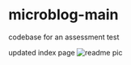 # microblog-main
codebase for an assessment test

updated index page 
![readme pic](https://github.com/kittsmc-hub/microblog-main/assets/61492898/2f143e08-c7cc-4d18-813f-620e6a3a7e92)
